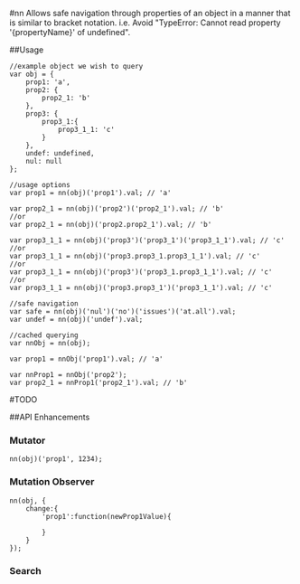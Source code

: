#nn
Allows safe navigation through properties of an object in a manner that is similar to bracket notation.
i.e. Avoid "TypeError: Cannot read property '{propertyName}' of undefined".

##Usage
```javasript
//example object we wish to query
var obj = {
	prop1: 'a', 
	prop2: {
		prop2_1: 'b'
	},
	prop3: {
		prop3_1:{
			prop3_1_1: 'c'
		}
	},
	undef: undefined,
	nul: null
};

//usage options
var prop1 = nn(obj)('prop1').val; // 'a'

var prop2_1 = nn(obj)('prop2')('prop2_1').val; // 'b'
//or
var prop2_1 = nn(obj)('prop2.prop2_1').val; // 'b'

var prop3_1_1 = nn(obj)('prop3')('prop3_1')('prop3_1_1').val; // 'c'
//or
var prop3_1_1 = nn(obj)('prop3.prop3_1.prop3_1_1').val; // 'c'
//or
var prop3_1_1 = nn(obj)('prop3')('prop3_1.prop3_1_1').val; // 'c'
//or
var prop3_1_1 = nn(obj)('prop3.prop3_1')('prop3_1_1').val; // 'c'

//safe navigation
var safe = nn(obj)('nul')('no')('issues')('at.all').val;
var undef = nn(obj)('undef').val;

//cached querying
var nnObj = nn(obj);

var prop1 = nnObj('prop1').val; // 'a'

var nnProp1 = nnObj('prop2');
var prop2_1 = nnProp1('prop2_1').val; // 'b'

```
#TODO

##API Enhancements

### Mutator
```javasript
nn(obj)('prop1', 1234);
```

### Mutation Observer
```javasript
nn(obj, {
	change:{
		'prop1':function(newProp1Value){

		}
	}
});
```
### Search

